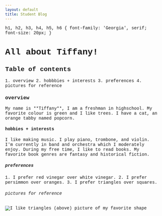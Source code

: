 ```yaml
---
layout: default
title: Student Blog
---
```

<!DOCTYPE html>
<html lang="en">
<head>
    <meta charset="UTF-8">
    <meta name="viewport" content="width=device-width, initial-scale=1.0">
    <title>All About Tiffany!</title>
    <style>
        body {
            font-family: 'Courier New';monospace;
        }
    </style>
</head>
<body>
h1, h2, h3, h4, h5, h6 {
            font-family: 'Georgia', serif;
            font-size: 20px;
        }
</body>
</html>

# <h1>All about Tiffany!</h1>

<h2>Table of contents</h2>
1.  overview
2.  hobbbies + interests
3.  preferences
4.  pictures for reference

<h3>overview</h3>
My name is **Tiffany**, I am a freshman in highschool. My favorite colour is green and I like trees. I have a cat, an orange tabby named popcorn. 

<h4>hobbies + interests</h4>
I like making music. I play piano, trombone, and violin. I'm currently in band and orchestra which I moderately enjoy. During my free time, I like to read books. My favorite book genres are fantasy and historical fiction. 

<h5>preferences</h5>
1. I prefer red vinegar over white vinegar.
2. I prefer persimmon over oranges.
3. I prefer triangles over squares.

<h6>pictures for reference</h6>

![I like triangles](https://camo.githubusercontent.com/ea85ae4c8814e620643085b377977cc4b8c7bdcb51787d440b1318c7917d34da/68747470733a2f2f7374617469632e77696b69612e6e6f636f6f6b69652e6e65742f756e616e797468696e672f696d616765732f362f36332f547269616e676c652e706e672f7265766973696f6e2f6c61746573742f7363616c652d746f2d77696474682d646f776e2f323030303f63623d3230323230353033313830373536)
(above) picture of my favorite shape 
